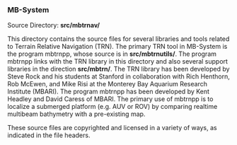 ### MB-System

Source Directory: **src/mbtrnav/**

This directory contains the source files for several libraries and tools related to Terrain Relative Navigation (TRN). The primary TRN tool in MB-System is the program mbtrnpp, whose source is in **src/mbtrnutils/**. The program mbtrnpp links with the TRN library in this directory and also several support libraries in the direction **src/mbtrn/**. The TRN library has been developed by Steve Rock and his students at Stanford in collaboration with Rich Henthorn, Rob McEwen, and Mike Risi at the Monterey Bay Aquarium Research Institute (MBARI). The program mbtrnpp has been developed by Kent Headley and David Caress of MBARI. The primary use of mbtrnpp is to localize a submerged platform (e.g. AUV or ROV) by comparing realtime multibeam bathymetry with a pre-existing map.

These source files are copyrighted and licensed in a variety of ways, as indicated in the file headers.

